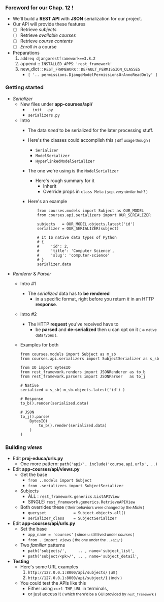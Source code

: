 ### Foreword for our Chap. 12 !
- We'll build a **REST API** with **JSON** serialization for our project.
- Our API will provide these features
    - [ ] Retrieve *subjects*
    - [ ] Retrieve *available courses*
    - [ ] Retrieve *course contents*
    - [ ] *Enroll in* a course 
- Preparations 
    1. ```addreq djangorestframework==3.8.2```
    2. append :: ```INSTALLED_APPS```: ```'rest_framework'```
    3. new_dict :: ```REST_FRAMEWORK``` :: ```DEFAULT_PERMISSION_CLASSES``` 
        - ```[ '.. permissions.DjangoModelPermissionsOrAnnoReadOnly' ] ```

### Getting started 
- *Serializer*
    - New files under **app-courses/api/**
        -  ```__init__.py```
        - ```serializers.py```
    - Intro
        - The data *need* to be serialized for the later processing stuff.
        - Here's the classes could accomplish this <small>( diff usage though )</small>
            - ```Serializer```
            - ```ModelSerializer```
            - ```HyperlinkedModelSerializer```
        - The one we're using is the ```ModelSerializer```
            - Here's rough summary for it
                - Inherit 
                - Override props in ```class Meta``` <small>( yep, very similar huh? )</small>
        - Here's an example 
            
            ```
                from courses.models import Subject as OUR_MODEL
                from courses.api.serializers import OUR_SERIALIZER
                
                subjects   = OUR_MODEL.objects.latest('id')
                serializer = OUR_SERIALIZER(subject)
                
                # It IS native data types of Python
                # {
                #     'id': 2, 
                #     'title': 'Computer Science', 
                #     'slug': 'computer-science'
                # } 
                serializer.data
            ```
- *Renderer* & *Parser*
    - Intro \#1
        - The *serialized* data has to **be rendered** 
            - in a specific format, right before you return *it* in an HTTP **response**. 
    - Intro \#2 
        - The HTTP **request** you've received have to 
            - be **parsed** and **de-serialized** then u can opt on it <small>( => native data types )</small>.
    - Examples for both
        
        ```
        from courses.models import Subject as m_sb
        from courses.api.serializers import SubjectSerializer as s_sb
        
        from IO import BytesIO
        from rest_framework.renders import JSONRenderer as to_b
        from rest_framework.parsers import JSONParser   as to_j
        
        # Native
        serialized = s_sb( m_sb.objects.latest('id') )
        
        # Response
        to_b().render(serialized.data)
        
        # JSON
        to_j().parse(
            BytesIO(
                to_b().render(serialized.data)
            )
        )
        ```
        
### Building *views*
- Edit **proj-educa/urls.py**
    - One more pattern: ```path('api/', include('course.api.urls', ..)```
- Edit **app-courses/api/views.py**
    - Get the base 
        - ```from ..models import Subject```
        - ```from .serializers import SubjectSerializer```
    - Subjects
        - ALL   : ```rest_framework.generics.ListAPIView```
        - SINGLE: ```rest_framework.generics.RetrieveAPIView```
    - Both overrides these <small>( their behaviors were changed by the *Mixin* )</small>
        - ```queryset            = Subject.objects.all()```
        - ```serializer_class    = SubjectSerializer```
- Edit **app-courses/api/urls.py**
    - Set the base 
        - ```app_name = 'courses'```  <small>( since u still lived under *courses* )</small>
        - ```from . import views``` <small>( the one under the ```../api/``` )</small>
    - Two *familiar* patterns 
        - ```path('subjects/',     .. , name='subject_list'```,
        - ```path('subject/<pk>/', .. , name='subject_detail'```,
- **Testing**
    - Here's some URL examples 
        1. ```http://127.0.0.1:8000/api/subjects/``` <small>( all )</small>
        2. ```http://127.0.0.1:8000/api/subject/1``` <small>( indiv )</small>
    - You could test the APIs like this 
        - Either using ```curl THE_URL``` in terminals,
        - or just access it <small>( which there'd be a GUI provided by ```rest_framework``` )</small>